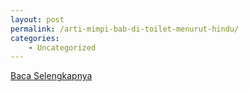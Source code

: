```yaml
---
layout: post
permalink: /arti-mimpi-bab-di-toilet-menurut-hindu/
categories:
    - Uncategorized
---
```


[Baca Selengkapnya](/04)